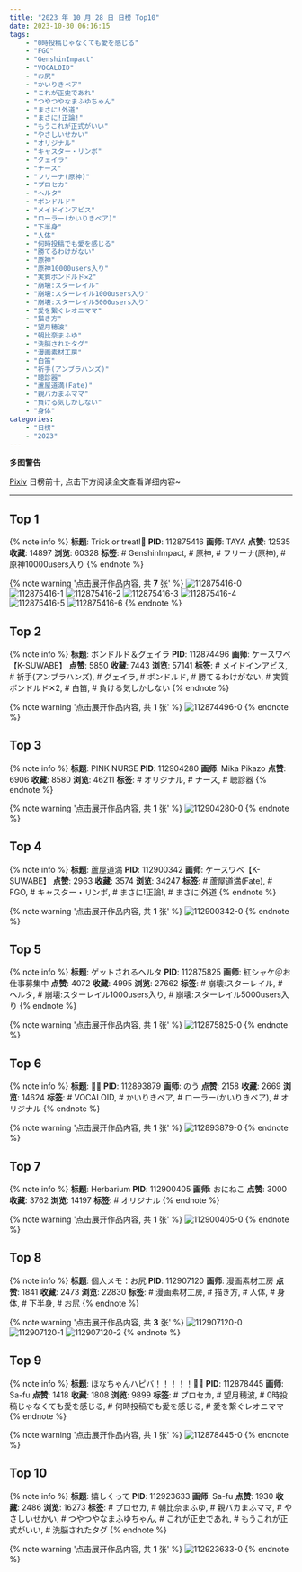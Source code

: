 ```yaml
---
title: "2023 年 10 月 28 日 日榜 Top10"
date: 2023-10-30 06:16:15
tags:
    - "0時投稿じゃなくても愛を感じる"
    - "FGO"
    - "GenshinImpact"
    - "VOCALOID"
    - "お尻"
    - "かいりきベア"
    - "これが正史であれ"
    - "つやつやなまふゆちゃん"
    - "まさに!外道"
    - "まさに!正論!"
    - "もうこれが正式がいい"
    - "やさしいせかい"
    - "オリジナル"
    - "キャスター・リンボ"
    - "グェイラ"
    - "ナース"
    - "フリーナ(原神)"
    - "プロセカ"
    - "ヘルタ"
    - "ボンドルド"
    - "メイドインアビス"
    - "ローラー(かいりきベア)"
    - "下半身"
    - "人体"
    - "何時投稿でも愛を感じる"
    - "勝てるわけがない"
    - "原神"
    - "原神10000users入り"
    - "実質ボンドルド✕2"
    - "崩壊:スターレイル"
    - "崩壊:スターレイル1000users入り"
    - "崩壊:スターレイル5000users入り"
    - "愛を繋ぐレオニママ"
    - "描き方"
    - "望月穂波"
    - "朝比奈まふゆ"
    - "洗脳されたタグ"
    - "漫画素材工房"
    - "白笛"
    - "祈手(アンブラハンズ)"
    - "聴診器"
    - "蘆屋道満(Fate)"
    - "親バカまふママ"
    - "負ける気しかしない"
    - "身体"
categories:
    - "日榜"
    - "2023"
---
```


<i class="fa fa-triangle-exclamation"></i>**多图警告**<i class="fa fa-triangle-exclamation"></i>

[Pixiv](https://www.pixiv.net/) 日榜前十, 点击下方阅读全文查看详细内容~

<!-- more -->

---

## Top 1

{% note info %}
**标题**: Trick or treat!🖤
**PID**: 112875416 **画师**: TAYA
**点赞**: 12535 **收藏**: 14897 **浏览**: 60328
**标签**: # GenshinImpact, # 原神, # フリーナ(原神), # 原神10000users入り
{% endnote %}

{% note warning '点击展开作品内容, 共 **7** 张' %}
![112875416-0](https://i.pixiv.re/img-original/img/2023/10/27/00/23/42/112875416_p0.jpg)
![112875416-1](https://i.pixiv.re/img-original/img/2023/10/27/00/23/42/112875416_p1.jpg)
![112875416-2](https://i.pixiv.re/img-original/img/2023/10/27/00/23/42/112875416_p2.jpg)
![112875416-3](https://i.pixiv.re/img-original/img/2023/10/27/00/23/42/112875416_p3.jpg)
![112875416-4](https://i.pixiv.re/img-original/img/2023/10/27/00/23/42/112875416_p4.jpg)
![112875416-5](https://i.pixiv.re/img-original/img/2023/10/27/00/23/42/112875416_p5.jpg)
![112875416-6](https://i.pixiv.re/img-original/img/2023/10/27/00/23/42/112875416_p6.jpg)
{% endnote %}

## Top 2

{% note info %}
**标题**: ボンドルド＆グェイラ
**PID**: 112874496 **画师**: ケースワベ【K-SUWABE】
**点赞**: 5850 **收藏**: 7443 **浏览**: 57141
**标签**: # メイドインアビス, # 祈手(アンブラハンズ), # グェイラ, # ボンドルド, # 勝てるわけがない, # 実質ボンドルド✕2, # 白笛, # 負ける気しかしない
{% endnote %}

{% note warning '点击展开作品内容, 共 **1** 张' %}
![112874496-0](https://i.pixiv.re/img-original/img/2023/10/27/00/00/28/112874496_p0.jpg)
{% endnote %}

## Top 3

{% note info %}
**标题**: PINK NURSE
**PID**: 112904280 **画师**: Mika Pikazo
**点赞**: 6906 **收藏**: 8580 **浏览**: 46211
**标签**: # オリジナル, # ナース, # 聴診器
{% endnote %}

{% note warning '点击展开作品内容, 共 **1** 张' %}
![112904280-0](https://i.pixiv.re/img-original/img/2023/10/28/02/49/40/112904280_p0.png)
{% endnote %}

## Top 4

{% note info %}
**标题**: 蘆屋道満
**PID**: 112900342 **画师**: ケースワベ【K-SUWABE】
**点赞**: 2963 **收藏**: 3574 **浏览**: 34247
**标签**: # 蘆屋道満(Fate), # FGO, # キャスター・リンボ, # まさに!正論!, # まさに!外道
{% endnote %}

{% note warning '点击展开作品内容, 共 **1** 张' %}
![112900342-0](https://i.pixiv.re/img-original/img/2023/10/28/00/00/21/112900342_p0.jpg)
{% endnote %}

## Top 5

{% note info %}
**标题**: ゲットされるヘルタ
**PID**: 112875825 **画师**: 紅シャケ＠お仕事募集中
**点赞**: 4072 **收藏**: 4995 **浏览**: 27662
**标签**: # 崩壊:スターレイル, # ヘルタ, # 崩壊:スターレイル1000users入り, # 崩壊:スターレイル5000users入り
{% endnote %}

{% note warning '点击展开作品内容, 共 **1** 张' %}
![112875825-0](https://i.pixiv.re/img-original/img/2023/10/27/00/37/10/112875825_p0.jpg)
{% endnote %}

## Top 6

{% note info %}
**标题**: 🐺💜
**PID**: 112893879 **画师**: のう
**点赞**: 2158 **收藏**: 2669 **浏览**: 14624
**标签**: # VOCALOID, # かいりきベア, # ローラー(かいりきベア), # オリジナル
{% endnote %}

{% note warning '点击展开作品内容, 共 **1** 张' %}
![112893879-0](https://i.pixiv.re/img-original/img/2023/10/27/20/31/29/112893879_p0.png)
{% endnote %}

## Top 7

{% note info %}
**标题**: Herbarium
**PID**: 112900405 **画师**: おにねこ
**点赞**: 3000 **收藏**: 3762 **浏览**: 14197
**标签**: # オリジナル
{% endnote %}

{% note warning '点击展开作品内容, 共 **1** 张' %}
![112900405-0](https://i.pixiv.re/img-original/img/2023/10/28/00/00/36/112900405_p0.jpg)
{% endnote %}

## Top 8

{% note info %}
**标题**: 個人メモ：お尻
**PID**: 112907120 **画师**: 漫画素材工房
**点赞**: 1841 **收藏**: 2473 **浏览**: 22830
**标签**: # 漫画素材工房, # 描き方, # 人体, # 身体, # 下半身, # お尻
{% endnote %}

{% note warning '点击展开作品内容, 共 **3** 张' %}
![112907120-0](https://i.pixiv.re/img-original/img/2023/10/28/07/00/03/112907120_p0.jpg)
![112907120-1](https://i.pixiv.re/img-original/img/2023/10/28/07/00/03/112907120_p1.jpg)
![112907120-2](https://i.pixiv.re/img-original/img/2023/10/28/07/00/03/112907120_p2.jpg)
{% endnote %}

## Top 9

{% note info %}
**标题**: ほなちゃんハピバ！！！！！🎂🎉
**PID**: 112878445 **画师**: Sa-fu
**点赞**: 1418 **收藏**: 1808 **浏览**: 9899
**标签**: # プロセカ, # 望月穂波, # 0時投稿じゃなくても愛を感じる, # 何時投稿でも愛を感じる, # 愛を繋ぐレオニママ
{% endnote %}

{% note warning '点击展开作品内容, 共 **1** 张' %}
![112878445-0](https://i.pixiv.re/img-original/img/2023/10/27/03/04/41/112878445_p0.jpg)
{% endnote %}

## Top 10

{% note info %}
**标题**: 嬉しくって
**PID**: 112923633 **画师**: Sa-fu
**点赞**: 1930 **收藏**: 2486 **浏览**: 16273
**标签**: # プロセカ, # 朝比奈まふゆ, # 親バカまふママ, # やさしいせかい, # つやつやなまふゆちゃん, # これが正史であれ, # もうこれが正式がいい, # 洗脳されたタグ
{% endnote %}

{% note warning '点击展开作品内容, 共 **1** 张' %}
![112923633-0](https://i.pixiv.re/img-original/img/2023/10/28/21/05/45/112923633_p0.jpg)
{% endnote %}

